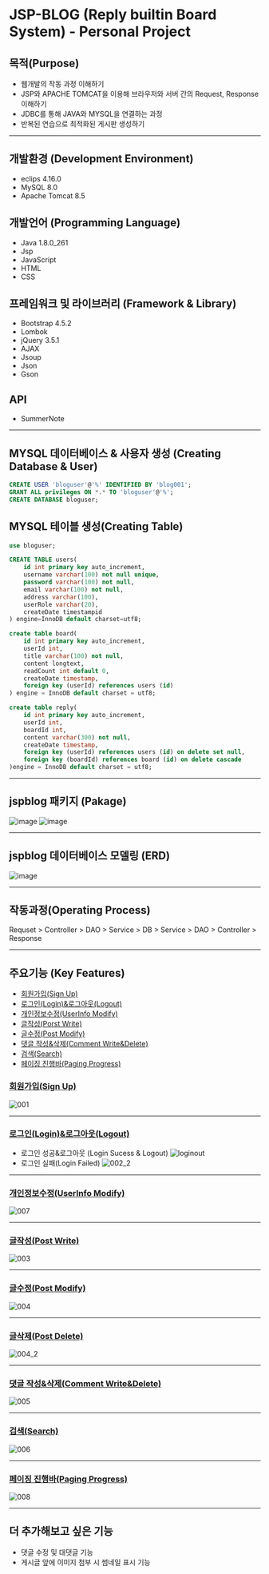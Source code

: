 # JSP-BLOG (Reply builtin Board System) - Personal Project

## 목적(Purpose)
+ 웹개발의 작동 과정 이해하기
+ JSP와 APACHE TOMCAT을 이용해 브라우저와 서버 간의 Request, Response 이해하기
+ JDBC를 통해 JAVA와 MYSQL을 연결하는 과정  
+ 반복된 연습으로 최적화된 게시판 생성하기

<hr/>

## 개발환경 (Development Environment)
+ eclips 4.16.0
+ MySQL 8.0
+ Apache Tomcat 8.5

## 개발언어 (Programming Language)
+ Java 1.8.0_261
+ Jsp
+ JavaScript
+ HTML
+ CSS

## 프레임워크 및 라이브러리 (Framework & Library)
+ Bootstrap 4.5.2
+ Lombok
+ jQuery 3.5.1
+ AJAX
+ Jsoup
+ Json
+ Gson

## API
+ SummerNote

<hr/>

## MYSQL 데이터베이스 & 사용자 생성 (Creating Database & User)
```sql
CREATE USER 'bloguser'@'%' IDENTIFIED BY 'blog001';
GRANT ALL privileges ON *.* TO 'bloguser'@'%';
CREATE DATABASE bloguser;
```

## MYSQL 테이블 생성(Creating Table)
```sql
use bloguser; 

CREATE TABLE users(
	id int primary key auto_increment,
    username varchar(100) not null unique,
    password varchar(100) not null,
    email varchar(100) not null,
    address varchar(100),
    userRole varchar(20),
    createDate timestampid
) engine=InnoDB default charset=utf8;

create table board(
	id int primary key auto_increment,
    userId int,
    title varchar(100) not null,
    content longtext,
    readCount int default 0,
    createDate timestamp,
    foreign key (userId) references users (id)
) engine = InnoDB default charset = utf8;

create table reply(
	id int primary key auto_increment,
    userId int,
    boardId int,
    content varchar(300) not null,
    createDate timestamp,
    foreign key (userId) references users (id) on delete set null,
    foreign key (boardId) references board (id) on delete cascade
)engine = InnoDB default charset = utf8;
```

<hr/>

## jspblog 패키지 (Pakage)
![image](https://user-images.githubusercontent.com/78708523/107164592-1a0d9800-69f3-11eb-8d41-d3ddfb45648d.png)
![image](https://user-images.githubusercontent.com/78708523/107164641-475a4600-69f3-11eb-8818-40a1561fc376.png)

<hr/>

## jspblog 데이터베이스 모델링 (ERD)
![image](https://user-images.githubusercontent.com/78708523/107164686-753f8a80-69f3-11eb-905f-96d0baf5ebe0.png)

<hr/>

## 작동과정(Operating Process)
Requset > Controller > DAO > Service > DB > Service > DAO > Controller > Response

<hr/>

## 주요기능 (Key Features)
+ [회원가입(Sign Up)](#회원가입Sign-Up)	
+ [로그인(Login)&로그아웃(Logout)](#로그인Login로그아웃Logout)
+ [개인정보수정(UserInfo Modify)](#개인정보수정UserInfo-Modify)
+ [글작성(Porst Write)](#글작성Post-Write)
+ [글수정(Post Modify)](#글수정Post-Modify)
+ [댓글 작성&삭제(Comment Write&Delete)](#댓글-작성삭제Comment-WriteDelete)
+ [검색(Search)](#검색Search)
+ [페이징 진행바(Paging Progress)](#페이징-진행바Paging-Progress)

### [회원가입(Sign Up)](#주요기능-Key-Features)
![001](https://user-images.githubusercontent.com/78708523/107165837-82f70f00-69f7-11eb-88e9-e91f08dfebc5.gif)

<hr/>

### [로그인(Login)&로그아웃(Logout)](#주요기능-Key-Features)
- 로그인 성공&로그아웃 (Login Sucess & Logout)
![loginout](https://user-images.githubusercontent.com/78708523/107170322-5f39c600-6a03-11eb-99a8-dddc9c0285c1.gif)
- 로그인 실패(Login Failed)
![002_2](https://user-images.githubusercontent.com/78708523/107166432-56dc8d80-69f9-11eb-9323-22c6378e44d5.gif)

<hr/>

### [개인정보수정(UserInfo Modify)](#주요기능-Key-Features)
![007](https://user-images.githubusercontent.com/78708523/107170318-5e089900-6a03-11eb-97c6-9ffd134d1a80.gif)

<hr/>

### [글작성(Post Write)](#주요기능-Key-Features)
![003](https://user-images.githubusercontent.com/78708523/107175983-8b5c4380-6a11-11eb-9794-33343343ed2f.gif)

<hr/>

### [글수정(Post Modify)](#주요기능-Key-Features)
![004](https://user-images.githubusercontent.com/78708523/107167239-b8056080-69fb-11eb-8a5c-f52271662582.gif)

<hr/>

### [글삭제(Post Delete)](#주요기능-Key-Features)
![004_2](https://user-images.githubusercontent.com/78708523/107167243-b9368d80-69fb-11eb-9d67-f54b7b1a5c32.gif)

<hr/>

### [댓글 작성&삭제(Comment Write&Delete)](#주요기능-Key-Features)
![005](https://user-images.githubusercontent.com/78708523/107167247-bb005100-69fb-11eb-8381-6105700ace0c.gif)

<hr/>

### [검색(Search)](#주요기능-Key-Features)
![006](https://user-images.githubusercontent.com/78708523/107168533-f94b3f80-69fe-11eb-8dbd-39709301fa5b.gif)

<hr/>

### [페이징 진행바(Paging Progress)](#주요기능-Key-Features)
![008](https://user-images.githubusercontent.com/78708523/107175500-58fe1680-6a10-11eb-9ff9-f19a399a57c4.gif)

<hr/>

## 더 추가해보고 싶은 기능
+ 댓글 수정 및 대댓글 기능
+ 게시글 앞에 이미지 첨부 시 썸네일 표시 기능
